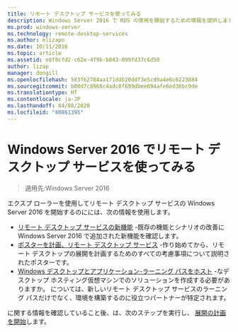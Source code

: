 ```yaml
---
title: リモート デスクトップ サービスを使ってみる
description: Windows Server 2016 で RDS の使用を開始するための情報を提供します。
ms.prod: windows-server
ms.technology: remote-desktop-services
ms.author: elizapo
ms.date: 10/11/2016
ms.topic: article
ms.assetid: e8f8cfd2-c62e-4f9b-b843-099fd37c6d58
author: lizap
manager: dongill
ms.openlocfilehash: 583f62784aa171ddb20ddf3e5cd0a4e6c6223884
ms.sourcegitcommit: b00d7c8968c4adc8f699dbee694afe6ed36bc9de
ms.translationtype: HT
ms.contentlocale: ja-JP
ms.lasthandoff: 04/08/2020
ms.locfileid: "80861395"
---
```

# <a name="get-started-with-remote-desktop-services-in-windows-server-2016"></a>Windows Server 2016 でリモート デスクトップ サービスを使ってみる

> 適用先:Windows Server 2016

エクスプ ローラーを使用してリモート デスクトップ サービスの Windows Server 2016 を開始するのにには、次の情報を使用します。

- [リモート デスクトップ サービスの新機能](rds-whats-new.md) -既存の機能とシナリオの改善に Windows Server 2016 で追加された新機能を確認します。
- [ポスターを計画、リモート デスクトップ サービス](rds-poster.md) -作り始めてから、リモート デスクトップの展開を計画するためのすべての考慮事項について説明されたポスターです。
- [Windows デスクトップとアプリケーション-ラーニング パスをホスト](rds-hosting-partners.md) -なデスクトップ ホスティング仮想マシンでのソリューションを作成する必要がありますか。 については、新しいリモート デスクトップ サービスのラーニング パスだけでなく、環境を構築するのに役立つパートナーが特定されます。

に関する情報を確認していること後、は、次のステップを実行し、 [展開の計画を開始](rds-plan-and-design.md)します。